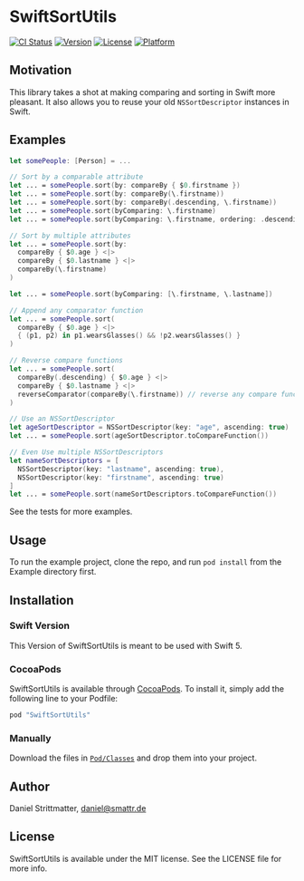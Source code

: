 # SwiftSortUtils

[![CI Status](https://img.shields.io/travis/dsmatter/SwiftSortUtils.svg?style=flat)](https://travis-ci.org/dsmatter/SwiftSortUtils.svg?branch=master)
[![Version](https://img.shields.io/cocoapods/v/SwiftSortUtils.svg?style=flat)](http://cocoapods.org/pods/SwiftSortUtils)
[![License](https://img.shields.io/cocoapods/l/SwiftSortUtils.svg?style=flat)](http://cocoapods.org/pods/SwiftSortUtils)
[![Platform](https://img.shields.io/cocoapods/p/SwiftSortUtils.svg?style=flat)](http://cocoapods.org/pods/SwiftSortUtils)

## Motivation

This library takes a shot at making comparing and sorting in Swift more pleasant. It also allows you to reuse your old `NSSortDescriptor` instances in Swift.

## Examples

```swift
let somePeople: [Person] = ...

// Sort by a comparable attribute
let ... = somePeople.sort(by: compareBy { $0.firstname })
let ... = somePeople.sort(by: compareBy(\.firstname))
let ... = somePeople.sort(by: compareBy(.descending, \.firstname))
let ... = somePeople.sort(byComparing: \.firstname)
let ... = somePeople.sort(byComparing: \.firstname, ordering: .descending)

// Sort by multiple attributes
let ... = somePeople.sort(by:
  compareBy { $0.age } <|>
  compareBy { $0.lastname } <|>
  compareBy(\.firstname)
)

let ... = somePeople.sort(byComparing: [\.firstname, \.lastname])

// Append any comparator function
let ... = somePeople.sort(
  compareBy { $0.age } <|>
  { (p1, p2) in p1.wearsGlasses() && !p2.wearsGlasses() }
)

// Reverse compare functions
let ... = somePeople.sort(
  compareBy(.descending) { $0.age } <|>
  compareBy { $0.lastname } <|>
  reverseComparator(compareBy(\.firstname)) // reverse any compare function
)

// Use an NSSortDescriptor
let ageSortDescriptor = NSSortDescriptor(key: "age", ascending: true)
let ... = somePeople.sort(ageSortDescriptor.toCompareFunction())

// Even Use multiple NSSortDescriptors
let nameSortDescriptors = [
  NSSortDescriptor(key: "lastname", ascending: true),
  NSSortDescriptor(key: "firstname", ascending: true)
]
let ... = somePeople.sort(nameSortDescriptors.toCompareFunction())
```

See the tests for more examples.

## Usage

To run the example project, clone the repo, and run `pod install` from the Example directory first.

## Installation

### Swift Version

This Version of SwiftSortUtils is meant to be used with Swift 5.

### CocoaPods

SwiftSortUtils is available through [CocoaPods](http://cocoapods.org). To install
it, simply add the following line to your Podfile:

```ruby
pod "SwiftSortUtils"
```

### Manually

Download the files in [`Pod/Classes`](https://github.com/dsmatter/SwiftSortUtils/tree/master/Pod/Classes) and drop them into your project.

## Author

Daniel Strittmatter, daniel@smattr.de

## License

SwiftSortUtils is available under the MIT license. See the LICENSE file for more info.
